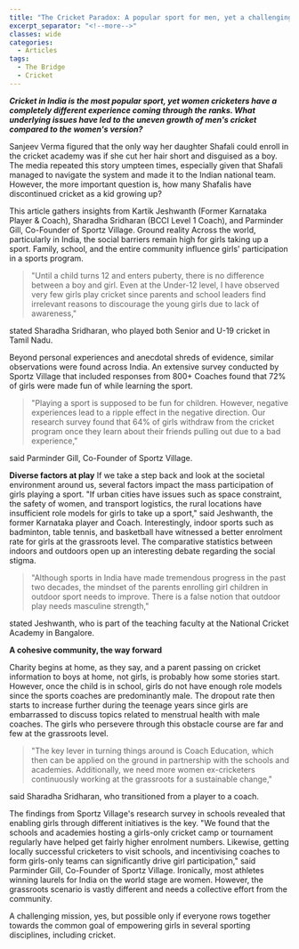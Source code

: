 ```yaml
---
title: "The Cricket Paradox: A popular sport for men, yet a challenging one for women "
excerpt_separator: "<!--more-->"
classes: wide
categories:
  - Articles
tags:
  - The Bridge
  - Cricket
---
```

***Cricket in India is the most popular sport, yet women cricketers have a completely different experience coming through the ranks. What underlying issues have led to the uneven growth of men's cricket compared to the women's version?***

Sanjeev Verma figured that the only way her daughter Shafali could enroll in the cricket academy was if she cut her hair short and disguised as a boy. The media repeated this story umpteen times, especially given that Shafali managed to navigate the system and made it to the Indian national team. However, the more important question is, how many Shafalis have discontinued cricket as a kid growing up? 
<!--more-->
This article gathers insights from Kartik Jeshwanth (Former Karnataka Player & Coach), Sharadha Sridharan (BCCI Level 1 Coach), and Parminder Gill, Co-Founder of Sportz Village. Ground reality Across the world, particularly in India, the social barriers remain high for girls taking up a sport. Family, school, and the entire community influence girls' participation in a sports program. 

> "Until a child turns 12 and enters puberty, there is no difference
> between a boy and girl. Even at the Under-12 level, I have observed
> very few girls play cricket since parents and school leaders find
> irrelevant reasons to discourage the young girls due to lack of
> awareness,"

 stated Sharadha Sridharan, who played both Senior and U-19 cricket in Tamil Nadu.  

Beyond personal experiences and anecdotal shreds of evidence, similar observations were found across India. An extensive survey conducted by Sportz Village that included responses from 800+ Coaches found that 72% of girls were made fun of while learning the sport. 

> "Playing a sport is supposed to be fun for children. However, negative
> experiences lead to a ripple effect in the negative direction. Our
> research survey found that 64% of girls withdraw from the cricket
> program once they learn about their friends pulling out due to a bad
> experience,"

said Parminder Gill, Co-Founder of Sportz Village.  

**Diverse factors at play**
 If we take a step back and look at the societal environment around us, several factors impact the mass participation of girls playing a sport. "If urban cities have issues such as space constraint, the safety of women, and transport logistics, the rural locations have insufficient role models for girls to take up a sport," said Jeshwanth, the former Karnataka player and Coach. Interestingly, indoor sports such as badminton, table tennis, and basketball have witnessed a better enrolment rate for girls at the grassroots level. The comparative statistics between indoors and outdoors open up an interesting debate regarding the social stigma.  

>  "Although sports in India have made tremendous progress in the past
> two decades, the mindset of the parents enrolling girl children in
> outdoor sport needs to improve. There is a false notion that outdoor
> play needs masculine strength,"

stated Jeshwanth, who is part of the teaching faculty at the National Cricket Academy in Bangalore.  

**A cohesive community, the way forward**

Charity begins at home, as they say, and a parent passing on cricket information to boys at home, not girls, is probably how some stories start. However, once the child is in school, girls do not have enough role models since the sports coaches are predominantly male. The dropout rate then starts to increase further during the teenage years since girls are embarrassed to discuss topics related to menstrual health with male coaches. The girls who persevere through this obstacle course are far and few at the grassroots level. 

> "The key lever in turning things around is Coach Education, which then
> can be applied on the ground in partnership with the schools and
> academies. Additionally, we need more women ex-cricketers continuously
> working at the grassroots for a sustainable change,"

said Sharadha Sridharan, who transitioned from a player to a coach.  

The findings from Sportz Village's research survey in schools revealed that enabling girls through different initiatives is the key. "We found that the schools and academies hosting a girls-only cricket camp or tournament regularly have helped get fairly higher enrolment numbers. Likewise, getting locally successful cricketers to visit schools, and incentivising coaches to form girls-only teams can significantly drive girl participation," said Parminder Gill, Co-Founder of Sportz Village. Ironically, most athletes winning laurels for India on the world stage are women. However, the grassroots scenario is vastly different and needs a collective effort from the community. 

A challenging mission, yes, but possible only if everyone rows together towards the common goal of empowering girls in several sporting disciplines, including cricket.  

